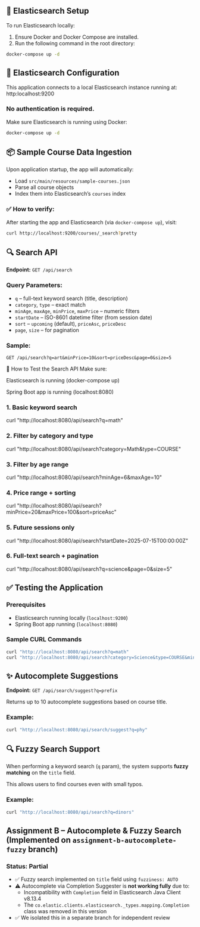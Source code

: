 ## 🚀 Elasticsearch Setup

To run Elasticsearch locally:

1. Ensure Docker and Docker Compose are installed.
2. Run the following command in the root directory:

```bash
docker-compose up -d

```
## 🔧 Elasticsearch Configuration

This application connects to a local Elasticsearch instance running at: http:localhost:9200
### No authentication is required.

Make sure Elasticsearch is running using Docker:

```bash 
docker-compose up -d

```
## 📦 Sample Course Data Ingestion

Upon application startup, the app will automatically:

- Load `src/main/resources/sample-courses.json`
- Parse all course objects
- Index them into Elasticsearch’s `courses` index

### ✅ How to verify:

After starting the app and Elasticsearch (via `docker-compose up`), visit:

```bash
curl http://localhost:9200/courses/_search?pretty

```
## 🔍 Search API

**Endpoint:** `GET /api/search`

### Query Parameters:
- `q` – full-text keyword search (title, description)
- `category`, `type` – exact match
- `minAge`, `maxAge`, `minPrice`, `maxPrice` – numeric filters
- `startDate` – ISO-8601 datetime filter (from session date)
- `sort` – `upcoming` (default), `priceAsc`, `priceDesc`
- `page`, `size` – for pagination

### Sample:
```http
GET /api/search?q=art&minPrice=10&sort=priceDesc&page=0&size=5

```
📘 How to Test the Search API
Make sure:

Elasticsearch is running (docker-compose up)

Spring Boot app is running (localhost:8080)


### 1. Basic keyword search
curl "http://localhost:8080/api/search?q=math"

### 2. Filter by category and type
curl "http://localhost:8080/api/search?category=Math&type=COURSE"

### 3. Filter by age range
curl "http://localhost:8080/api/search?minAge=6&maxAge=10"

### 4. Price range + sorting
curl "http://localhost:8080/api/search?minPrice=20&maxPrice=100&sort=priceAsc"

### 5. Future sessions only
curl "http://localhost:8080/api/search?startDate=2025-07-15T00:00:00Z"

### 6. Full-text search + pagination
curl "http://localhost:8080/api/search?q=science&page=0&size=5"


## ✅ Testing the Application

### Prerequisites
- Elasticsearch running locally (`localhost:9200`)
- Spring Boot app running (`localhost:8080`)

### Sample CURL Commands

```bash
curl "http://localhost:8080/api/search?q=math"
curl "http://localhost:8080/api/search?category=Science&type=COURSE&minAge=7"

```
## ✨ Autocomplete Suggestions

**Endpoint:** `GET /api/search/suggest?q=prefix`

Returns up to 10 autocomplete suggestions based on course title.

### Example:

```bash
curl "http://localhost:8080/api/search/suggest?q=phy"

```
## 🔍 Fuzzy Search Support

When performing a keyword search (`q` param), the system supports **fuzzy matching** on the `title` field.

This allows users to find courses even with small typos.

### Example:

```bash
curl "http://localhost:8080/api/search?q=dinors"

```
## Assignment B – Autocomplete & Fuzzy Search (Implemented on `assignment-b-autocomplete-fuzzy` branch)

### Status: Partial

- ✅ Fuzzy search implemented on `title` field using `fuzziness: AUTO`
- ⚠️ Autocomplete via Completion Suggester is **not working fully** due to:
    - Incompatibility with `Completion` field in Elasticsearch Java Client v8.13.4
    - The `co.elastic.clients.elasticsearch._types.mapping.Completion` class was removed in this version
- ✅ We isolated this in a separate branch for independent review


